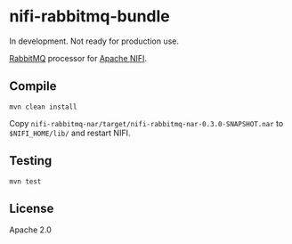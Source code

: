 # nifi-rabbitmq-bundle

In development.  Not ready for production use.

[RabbitMQ](https://www.rabbitmq.com) processor for [Apache NIFI](https://nifi.apache.org).

## Compile

`mvn clean install`

Copy `nifi-rabbitmq-nar/target/nifi-rabbitmq-nar-0.3.0-SNAPSHOT.nar` to `$NIFI_HOME/lib/` and restart NIFI.

## Testing

`mvn test`

## License

Apache 2.0
